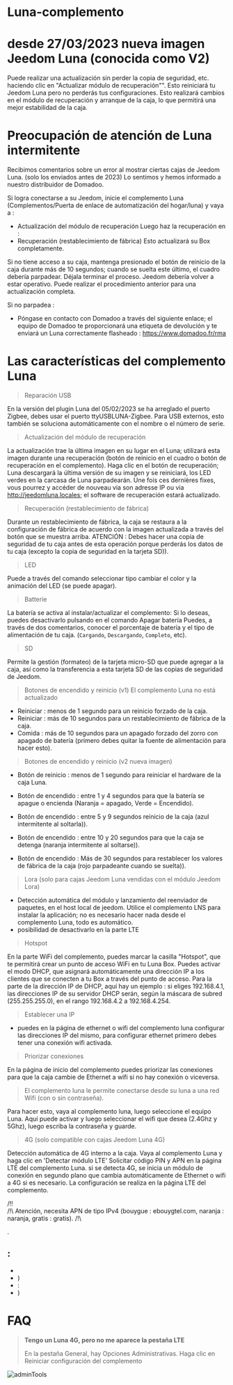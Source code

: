 # Luna-complemento

# desde 27/03/2023 nueva imagen Jeedom Luna (conocida como V2)

Puede realizar una actualización sin perder la copia de seguridad, etc. haciendo clic en "Actualizar módulo de recuperación"". Esto reiniciará tu Jeedom Luna pero no perderás tus configuraciones. Esto realizará cambios en el módulo de recuperación y arranque de la caja, lo que permitirá una mejor estabilidad de la caja.

# Preocupación de atención de Luna intermitente

Recibimos comentarios sobre un error al mostrar ciertas cajas de Jeedom Luna. (solo los enviados antes de 2023)
Lo sentimos y hemos informado a nuestro distribuidor de Domadoo.

Si logra conectarse a su Jeedom, inicie el complemento Luna (Complementos/Puerta de enlace de automatización del hogar/luna) y vaya a :

- Actualización del módulo de recuperación
Luego haz la recuperación en :
- Recuperación (restablecimiento de fábrica)
Esto actualizará su Box completamente.

Si no tiene acceso a su caja, mantenga presionado el botón de reinicio de la caja durante más de 10 segundos; cuando se suelta este último, el cuadro debería parpadear.
Déjala terminar el proceso. Jeedom debería volver a estar operativo. Puede realizar el procedimiento anterior para una actualización completa.

Si no parpadea :

- Póngase en contacto con Domadoo a través del siguiente enlace; el equipo de Domadoo te proporcionará una etiqueta de devolución y te enviará un Luna correctamente flasheado :
<https://www.domadoo.fr/rma>

# Las características del complemento Luna

> Reparación USB

En la versión del plugin Luna del 05/02/2023 se ha arreglado el puerto Zigbee, debes usar el puerto ttyUSBLUNA-Zigbee.
Para USB externos, esto también se soluciona automáticamente con el nombre o el número de serie.

> Actualización del módulo de recuperación

La actualización trae la última imagen en su lugar en el Luna; utilizará esta imagen durante una recuperación (botón de reinicio en el cuadro o botón de recuperación en el complemento).
Haga clic en el botón de recuperación; Luna descargará la última versión de su imagen y se reiniciará, los LED verdes en la carcasa de Luna parpadearán.
Une fois ces dernières fixes, vous pourrez y accéder de nouveau via son adresse IP ou via <http://jeedomluna.locales>; el software de recuperación estará actualizado.

> Recuperación (restablecimiento de fábrica)

Durante un restablecimiento de fábrica, la caja se restaura a la configuración de fábrica de acuerdo con la imagen actualizada a través del botón que se muestra arriba.
ATENCIÓN : Debes hacer una copia de seguridad de tu caja antes de esta operación porque perderás los datos de tu caja (excepto la copia de seguridad en la tarjeta SD)).

> LED

Puede a través del comando seleccionar tipo cambiar el color y la animación del LED (se puede apagar).

> Batterie

La batería se activa al instalar/actualizar el complemento: Si lo deseas, puedes desactivarlo pulsando en el comando Apagar batería
Puedes, a través de dos comentarios, conocer el porcentaje de batería y el tipo de alimentación de tu caja. (`Cargando`, `Descargando`, `Completo`, etc).

> SD

Permite la gestión (formateo) de la tarjeta micro-SD que puede agregar a la caja, así como la transferencia a esta tarjeta SD de las copias de seguridad de Jeedom.

> Botones de encendido y reinicio (v1) El complemento Luna no está actualizado

- Reiniciar : menos de 1 segundo para un reinicio forzado de la caja.
- Reiniciar : más de 10 segundos para un restablecimiento de fábrica de la caja.
- Comida : más de 10 segundos para un apagado forzado del zorro con apagado de batería (primero debes quitar la fuente de alimentación para hacer esto).

> Botones de encendido y reinicio (v2 nueva imagen)

- Botón de reinicio : menos de 1 segundo para reiniciar el hardware de la caja Luna.

- Botón de encendido : entre 1 y 4 segundos para que la batería se apague o encienda (Naranja = apagado, Verde = Encendido).
- Botón de encendido : entre 5 y 9 segundos reinicio de la caja (azul intermitente al soltarla)).
- Botón de encendido : entre 10 y 20 segundos para que la caja se detenga (naranja intermitente al soltarse)).
- Botón de encendido : Más de 30 segundos para restablecer los valores de fábrica de la caja (rojo parpadeante cuando se suelta)).

> Lora (solo para cajas Jeedom Luna vendidas con el módulo Jeedom Lora)

- Detección automática del módulo y lanzamiento del reenviador de paquetes, en el host local de jeedom. Utilice el complemento LNS para instalar la aplicación; no es necesario hacer nada desde el complemento Luna, todo es automático.
- posibilidad de desactivarlo en la parte LTE

> Hotspot

En la parte WiFi del complemento, puedes marcar la casilla "Hotspot", que te permitirá crear un punto de acceso WiFi en tu Luna Box. Puedes activar el modo DHCP, que asignará automáticamente una dirección IP a los clientes que se conecten a tu Box a través del punto de acceso. Para la parte de la dirección IP de DHCP, aquí hay un ejemplo : si eliges 192.168.4.1, las direcciones IP de su servidor DHCP serán, según la máscara de subred (255.255.255.0), en el rango 192.168.4.2 a 192.168.4.254.

> Establecer una IP

- puedes en la página de ethernet o wifi del complemento luna configurar las direcciones IP del mismo, para configurar ethernet primero debes tener una conexión wifi activada.

> Priorizar conexiones

En la página de inicio del complemento puedes priorizar las conexiones para que la caja cambie de Ethernet a wifi si no hay conexión o viceversa.

> El complemento luna le permite conectarse desde su luna a una red Wifi (con o sin contraseña).

Para hacer esto, vaya al complemento luna, luego seleccione el equipo Luna. Aquí puede activar y luego seleccionar el wifi que desea (2.4Ghz y 5Ghz), luego escriba la contraseña y guarde.

> 4G (solo compatible con cajas Jeedom Luna 4G)

Detección automática de 4G interno a la caja. Vaya al complemento Luna y haga clic en 'Detectar módulo LTE' Solicitar código PIN y APN en la página LTE del complemento Luna.
si se detecta 4G, se inicia un módulo de conexión en segundo plano que cambia automáticamente de Ethernet o wifi a 4G si es necesario.
La configuración se realiza en la página LTE del complemento.

/!!\
/!\ Atención, necesita APN de tipo IPv4 (bouygue : ebouygtel.com, naranja : naranja, gratis : gratis). /!\

> 

.

 :
 - 
 - 
 - )
 -  : 
 - )

# FAQ

>**Tengo un Luna 4G, pero no me aparece la pestaña LTE**
>
>En la pestaña General, hay Opciones Administrativas. Haga clic en Reiniciar configuración del complemento

![adminTools](../images/adminTools.png)


